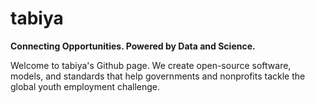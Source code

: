 # tabiya
**Connecting Opportunities. Powered by Data and Science.**

Welcome to tabiya's Github page. We create open-source software, models, and standards that help governments and nonprofits tackle the global youth employment challenge. 
